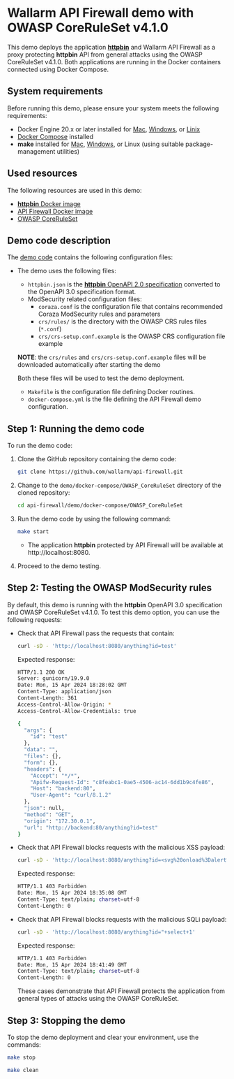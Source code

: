 # Wallarm API Firewall demo with OWASP CoreRuleSet v4.1.0

This demo deploys the application [**httpbin**](https://httpbin.org/) and Wallarm API Firewall as a proxy protecting **httpbin** API from general attacks using the OWASP CoreRuleSet v4.1.0. Both applications are running in the Docker containers connected using Docker Compose.

## System requirements

Before running this demo, please ensure your system meets the following requirements:

* Docker Engine 20.x or later installed for [Mac](https://docs.docker.com/docker-for-mac/install/), [Windows](https://docs.docker.com/docker-for-windows/install/), or [Linix](https://docs.docker.com/engine/install/#server)
* [Docker Compose](https://docs.docker.com/compose/install/) installed
* **make** installed for [Mac](https://formulae.brew.sh/formula/make), [Windows](https://sourceforge.net/projects/ezwinports/files/make-4.3-without-guile-w32-bin.zip/download), or Linux (using suitable package-management utilities)

## Used resources

The following resources are used in this demo:

* [**httpbin** Docker image](https://hub.docker.com/r/kennethreitz/httpbin/)
* [API Firewall Docker image](https://hub.docker.com/r/wallarm/api-firewall)
* [OWASP CoreRuleSet](https://github.com/coreruleset/coreruleset)

## Demo code description

The [demo code](https://github.com/wallarm/api-firewall/tree/main/demo/docker-compose/OWASP_CoreRuleSet) contains the following configuration files:

* The demo uses the following files:
    * `httpbin.json` is the [**httpbin** OpenAPI 2.0 specification](https://httpbin.org/spec.json) converted to the OpenAPI 3.0 specification format.
  * ModSecurity related configuration files:
    * `coraza.conf` is the configuration file that contains recommended Coraza ModSecurity rules and parameters
    * `crs/rules/` is the directory with the OWASP CRS rules files (`*.conf`)
    * `crs/crs-setup.conf.example` is the OWASP CRS configuration file example

  
  **NOTE**: the `crs/rules` and `crs/crs-setup.conf.example` files will be downloaded automatically after starting the demo 

  Both these files will be used to test the demo deployment.
  * `Makefile` is the configuration file defining Docker routines.
  * `docker-compose.yml` is the file defining the API Firewall demo configuration.

## Step 1: Running the demo code

To run the demo code:

1. Clone the GitHub repository containing the demo code:

    ```bash
    git clone https://github.com/wallarm/api-firewall.git
    ```
2. Change to the `demo/docker-compose/OWASP_CoreRuleSet` directory of the cloned repository:

    ```bash
    cd api-firewall/demo/docker-compose/OWASP_CoreRuleSet
    ```
3. Run the demo code by using the following command:

    ```bash
    make start
    ```

    * The application **httpbin** protected by API Firewall will be available at http://localhost:8080.
4. Proceed to the demo testing.

## Step 2: Testing the OWASP ModSecurity rules

By default, this demo is running with the **httpbin** OpenAPI 3.0 specification and OWASP CoreRuleSet v4.1.0. To test this demo option, you can use the following requests:

* Check that API Firewall pass the requests that contain:

    ```bash
    curl -sD - 'http://localhost:8080/anything?id=test'
    ```

    Expected response:

    ```bash
    HTTP/1.1 200 OK
    Server: gunicorn/19.9.0
    Date: Mon, 15 Apr 2024 18:28:02 GMT
    Content-Type: application/json
    Content-Length: 361
    Access-Control-Allow-Origin: *
    Access-Control-Allow-Credentials: true

    {
      "args": {
        "id": "test"
      },
      "data": "",
      "files": {},
      "form": {},
      "headers": {
        "Accept": "*/*",
        "Apifw-Request-Id": "c8feabc1-0ae5-4506-ac14-6dd1b9c4fe86",
        "Host": "backend:80",
        "User-Agent": "curl/8.1.2"
      },
      "json": null,
      "method": "GET",
      "origin": "172.30.0.1",
      "url": "http://backend:80/anything?id=test"
    }

    ```
* Check that API Firewall blocks requests with the malicious XSS payload:

    ```bash
    curl -sD - 'http://localhost:8080/anything?id=<svg%20onload%3Dalert%281%29<%21--&context=html'
    ```

    Expected response:

    ```bash
    HTTP/1.1 403 Forbidden
    Date: Mon, 15 Apr 2024 18:35:08 GMT
    Content-Type: text/plain; charset=utf-8
    Content-Length: 0
    ```

* Check that API Firewall blocks requests with the malicious SQLi payload:

    ```bash
    curl -sD - 'http://localhost:8080/anything?id="+select+1'
    ```

  Expected response:

    ```bash
    HTTP/1.1 403 Forbidden
    Date: Mon, 15 Apr 2024 18:41:49 GMT
    Content-Type: text/plain; charset=utf-8
    Content-Length: 0
    ```

    These cases demonstrate that API Firewall protects the application from general types of attacks using the OWASP CoreRuleSet.

## Step 3: Stopping the demo

To stop the demo deployment and clear your environment, use the commands:

```bash
make stop

make clean
```
